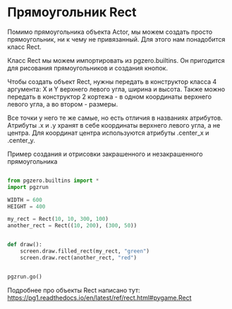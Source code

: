 # Прямоугольник Rect

Помимо прямоугольника объекта Actor, мы можем создать просто прямоугольник, ни к чему не привязанный. Для этого нам понадобится класс Rect.

Класс Rect мы можем импортировать из pgzero.builtins. Он пригодится для рисования прямоугольников и создания кнопок.

Чтобы создать объект Rect, нужны передать в конструктор класса 4 аргумента: X и Y верхнего левого угла, ширина и высота. Также можно передать в конструктор 2 кортежа - в одном координаты верхнего левого угла, а во втором - размеры.



Все точки у него те же самые, но есть отличия в названиях атрибутов. Атрибуты .x и .y хранят в себе координаты верхнего левого угла, а не центра. Для координат центра используются атрибуты .center_x и .center_y.

Пример создания и отрисовки закрашенного и незакрашенного прямоугольника
```python

from pgzero.builtins import *  
import pgzrun

WIDTH = 600
HEIGHT = 400

my_rect = Rect(10, 10, 300, 100)
another_rect = Rect((10, 200), (300, 50))


def draw():
    screen.draw.filled_rect(my_rect, "green")
    screen.draw.rect(another_rect, "red")


pgzrun.go()

```

Подробнее про объекты Rect написано тут:\
https://pg1.readthedocs.io/en/latest/ref/rect.html#pygame.Rect

